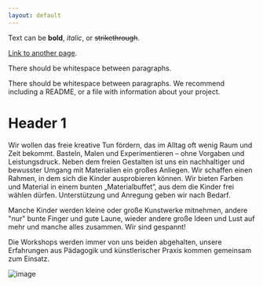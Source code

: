 ```yaml
---
layout: default
---
```


Text can be **bold**, _italic_, or ~~strikethrough~~.

[Link to another page](./another-page.html).

There should be whitespace between paragraphs.

There should be whitespace between paragraphs. We recommend including a README, or a file with information about your project.

# Header 1

Wir wollen das freie kreative Tun fördern, das im Alltag oft wenig Raum und Zeit bekommt. Basteln, Malen und Experimentieren – ohne Vorgaben und Leistungsdruck. Neben dem freien Gestalten ist uns ein nachhaltiger und bewusster Umgang mit Materialien ein großes Anliegen. Wir schaffen einen Rahmen, in dem sich die Kinder ausprobieren können. Wir bieten Farben und Material in einem bunten „Materialbuffet“, aus dem die Kinder frei wählen dürfen. Unterstützung und Anregung geben wir nach Bedarf. 

Manche Kinder werden kleine oder große Kunstwerke mitnehmen, andere "nur" bunte Finger und gute Laune, wieder andere große Ideen und Lust auf mehr und manche alles zusammen. Wir sind gespannt!

Die Workshops werden immer von uns beiden abgehalten, unsere Erfahrungen aus Pädagogik und künstlerischer Praxis kommen gemeinsam zum Einsatz.

![image](https://github.com/daskleineatelier/daskleineatelier.github.io/assets/3842031/46619522-7072-4eb9-928a-be41f80a2120)

